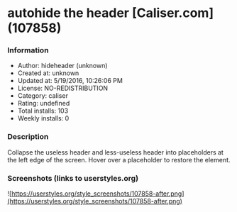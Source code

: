 # autohide the header [Caliser.com] (107858)

### Information
- Author: hideheader (unknown)
- Created at: unknown
- Updated at: 5/19/2016, 10:26:06 PM
- License: NO-REDISTRIBUTION
- Category: caliser
- Rating: undefined
- Total installs: 103
- Weekly installs: 0


### Description
Collapse the useless header and less-useless header into placeholders at the left edge of the screen. Hover over a placeholder to restore the element.


### Screenshots (links to userstyles.org)
![https://userstyles.org/style_screenshots/107858-after.png](https://userstyles.org/style_screenshots/107858-after.png)


